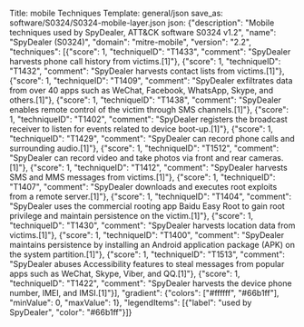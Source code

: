 Title: mobile Techniques
Template: general/json
save_as: software/S0324/S0324-mobile-layer.json
json: {"description": "Mobile techniques used by SpyDealer, ATT&CK software S0324 v1.2", "name": "SpyDealer (S0324)", "domain": "mitre-mobile", "version": "2.2", "techniques": [{"score": 1, "techniqueID": "T1433", "comment": "SpyDealer harvests phone call history from victims.[1]"}, {"score": 1, "techniqueID": "T1432", "comment": "SpyDealer harvests contact lists from victims.[1]"}, {"score": 1, "techniqueID": "T1409", "comment": "SpyDealer exfiltrates data from over 40 apps such as WeChat, Facebook, WhatsApp, Skype, and others.[1]"}, {"score": 1, "techniqueID": "T1438", "comment": "SpyDealer enables remote control of the victim through SMS channels.[1]"}, {"score": 1, "techniqueID": "T1402", "comment": "SpyDealer registers the broadcast receiver to listen for events related to device boot-up.[1]"}, {"score": 1, "techniqueID": "T1429", "comment": "SpyDealer can record phone calls and surrounding audio.[1]"}, {"score": 1, "techniqueID": "T1512", "comment": "SpyDealer can record video and take photos via front and rear cameras.[1]"}, {"score": 1, "techniqueID": "T1412", "comment": "SpyDealer harvests SMS and MMS messages from victims.[1]"}, {"score": 1, "techniqueID": "T1407", "comment": "SpyDealer downloads and executes root exploits from a remote server.[1]"}, {"score": 1, "techniqueID": "T1404", "comment": "SpyDealer uses the commercial rooting app Baidu Easy Root to gain root privilege and maintain persistence on the victim.[1]"}, {"score": 1, "techniqueID": "T1430", "comment": "SpyDealer harvests location data from victims.[1]"}, {"score": 1, "techniqueID": "T1400", "comment": "SpyDealer maintains persistence by installing an Android application package (APK) on the system partition.[1]"}, {"score": 1, "techniqueID": "T1513", "comment": "SpyDealer abuses Accessibility features to steal messages from popular apps such as WeChat, Skype, Viber, and QQ.[1]"}, {"score": 1, "techniqueID": "T1422", "comment": "SpyDealer harvests the device phone number, IMEI, and IMSI.[1]"}], "gradient": {"colors": ["#ffffff", "#66b1ff"], "minValue": 0, "maxValue": 1}, "legendItems": [{"label": "used by SpyDealer", "color": "#66b1ff"}]}